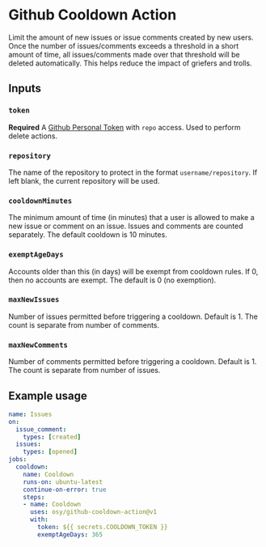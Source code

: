 # Github Cooldown Action

Limit the amount of new issues or issue comments created by new users. Once the number of issues/comments exceeds a threshold in a short amount of time, all issues/comments made over that threshold will be deleted automatically. This helps reduce the impact of griefers and trolls.

## Inputs

### `token`

**Required** A [Github Personal Token][1] with `repo` access. Used to perform delete actions.

### `repository`

The name of the repository to protect in the format `username/repository`. If left blank, the current repository will be used.

### `cooldownMinutes`

The minimum amount of time (in minutes) that a user is allowed to make a new issue or comment on an issue. Issues and comments are counted separately. The default cooldown is 10 minutes.

### `exemptAgeDays`

Accounts older than this (in days) will be exempt from cooldown rules. If 0, then no accounts are exempt. The default is 0 (no exemption).

### `maxNewIssues`

Number of issues permitted before triggering a cooldown. Default is 1. The count is separate from number of comments.

### `maxNewComments`

Number of comments permitted before triggering a cooldown. Default is 1. The count is separate from number of issues.

## Example usage

```yaml
name: Issues
on:
  issue_comment:
    types: [created]
  issues:
    types: [opened]
jobs:
  cooldown:
    name: Cooldown
    runs-on: ubuntu-latest
    continue-on-error: true
    steps:
    - name: Cooldown
      uses: osy/github-cooldown-action@v1
      with:
        token: ${{ secrets.COOLDOWN_TOKEN }}
        exemptAgeDays: 365
```

[1]: https://docs.github.com/en/free-pro-team@latest/github/authenticating-to-github/creating-a-personal-access-token
